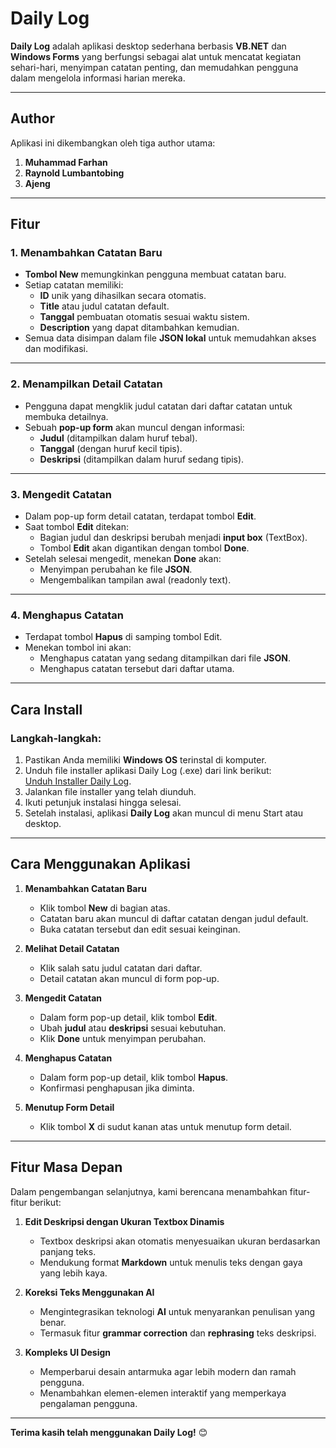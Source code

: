 ﻿# Daily Log

**Daily Log** adalah aplikasi desktop sederhana berbasis **VB.NET** dan **Windows Forms** yang berfungsi sebagai alat untuk mencatat kegiatan sehari-hari, menyimpan catatan penting, dan memudahkan pengguna dalam mengelola informasi harian mereka.

---

## **Author**

Aplikasi ini dikembangkan oleh tiga author utama:

1. **Muhammad Farhan**  
2. **Raynold Lumbantobing**  
3. **Ajeng**

---

## **Fitur**

### **1. Menambahkan Catatan Baru**
- **Tombol New** memungkinkan pengguna membuat catatan baru.  
- Setiap catatan memiliki:
  - **ID** unik yang dihasilkan secara otomatis.  
  - **Title** atau judul catatan default.  
  - **Tanggal** pembuatan otomatis sesuai waktu sistem.  
  - **Description** yang dapat ditambahkan kemudian.  
- Semua data disimpan dalam file **JSON lokal** untuk memudahkan akses dan modifikasi.

---

### **2. Menampilkan Detail Catatan**
- Pengguna dapat mengklik judul catatan dari daftar catatan untuk membuka detailnya.  
- Sebuah **pop-up form** akan muncul dengan informasi:
  - **Judul** (ditampilkan dalam huruf tebal).  
  - **Tanggal** (dengan huruf kecil tipis).  
  - **Deskripsi** (ditampilkan dalam huruf sedang tipis).

---

### **3. Mengedit Catatan**
- Dalam pop-up form detail catatan, terdapat tombol **Edit**.  
- Saat tombol **Edit** ditekan:
  - Bagian judul dan deskripsi berubah menjadi **input box** (TextBox).  
  - Tombol **Edit** akan digantikan dengan tombol **Done**.  
- Setelah selesai mengedit, menekan **Done** akan:
  - Menyimpan perubahan ke file **JSON**.  
  - Mengembalikan tampilan awal (readonly text).

---

### **4. Menghapus Catatan**
- Terdapat tombol **Hapus** di samping tombol Edit.  
- Menekan tombol ini akan:
  - Menghapus catatan yang sedang ditampilkan dari file **JSON**.  
  - Menghapus catatan tersebut dari daftar utama.

---

## **Cara Install**

### **Langkah-langkah:**
1. Pastikan Anda memiliki **Windows OS** terinstal di komputer.  
2. Unduh file installer aplikasi Daily Log (.exe) dari link berikut:  
   [Unduh Installer Daily Log](#https:github.com/aan-cloud/daily-log-installer).  
3. Jalankan file installer yang telah diunduh.  
4. Ikuti petunjuk instalasi hingga selesai.  
5. Setelah instalasi, aplikasi **Daily Log** akan muncul di menu Start atau desktop.

---

## **Cara Menggunakan Aplikasi**

1. **Menambahkan Catatan Baru**
   - Klik tombol **New** di bagian atas.  
   - Catatan baru akan muncul di daftar catatan dengan judul default.  
   - Buka catatan tersebut dan edit sesuai keinginan.

2. **Melihat Detail Catatan**
   - Klik salah satu judul catatan dari daftar.  
   - Detail catatan akan muncul di form pop-up.

3. **Mengedit Catatan**
   - Dalam form pop-up detail, klik tombol **Edit**.  
   - Ubah **judul** atau **deskripsi** sesuai kebutuhan.  
   - Klik **Done** untuk menyimpan perubahan.

4. **Menghapus Catatan**
   - Dalam form pop-up detail, klik tombol **Hapus**.  
   - Konfirmasi penghapusan jika diminta.

5. **Menutup Form Detail**
   - Klik tombol **X** di sudut kanan atas untuk menutup form detail.

---

## **Fitur Masa Depan**

Dalam pengembangan selanjutnya, kami berencana menambahkan fitur-fitur berikut:

1. **Edit Deskripsi dengan Ukuran Textbox Dinamis**  
   - Textbox deskripsi akan otomatis menyesuaikan ukuran berdasarkan panjang teks.  
   - Mendukung format **Markdown** untuk menulis teks dengan gaya yang lebih kaya.

2. **Koreksi Teks Menggunakan AI**  
   - Mengintegrasikan teknologi **AI** untuk menyarankan penulisan yang benar.  
   - Termasuk fitur **grammar correction** dan **rephrasing** teks deskripsi.

3. **Kompleks UI Design**  
   - Memperbarui desain antarmuka agar lebih modern dan ramah pengguna.  
   - Menambahkan elemen-elemen interaktif yang memperkaya pengalaman pengguna.

---

**Terima kasih telah menggunakan Daily Log!** 😊
